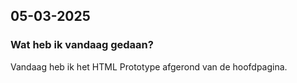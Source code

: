 ## 05-03-2025
### Wat heb ik vandaag gedaan?

Vandaag heb ik het HTML Prototype afgerond van de hoofdpagina.